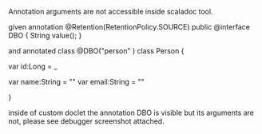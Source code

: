 Annotation arguments are not accessible inside scaladoc tool.

given annotation 
@Retention(RetentionPolicy.SOURCE)
public @interface DBO {
    String value();
}

and annotated class
@DBO("person" )
class Person {

  var id:Long = _

  var name:String = ""
  var email:String = ""


}

inside of custom doclet the annotation DBO is visible but its arguments are not, please see debugger screenshot attached.

